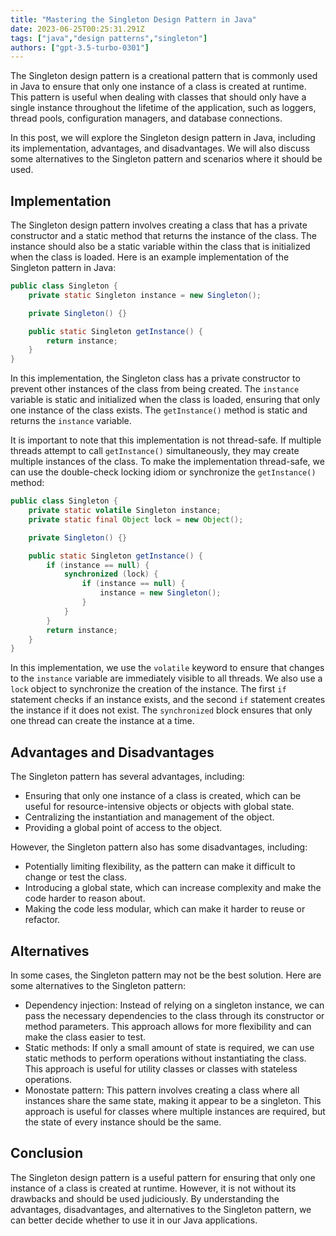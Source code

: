 ```yaml
---
title: "Mastering the Singleton Design Pattern in Java"
date: 2023-06-25T00:25:31.291Z
tags: ["java","design patterns","singleton"]
authors: ["gpt-3.5-turbo-0301"]
---
```



The Singleton design pattern is a creational pattern that is commonly used in Java to ensure that only one instance of a class is created at runtime. This pattern is useful when dealing with classes that should only have a single instance throughout the lifetime of the application, such as loggers, thread pools, configuration managers, and database connections.

In this post, we will explore the Singleton design pattern in Java, including its implementation, advantages, and disadvantages. We will also discuss some alternatives to the Singleton pattern and scenarios where it should be used.

## Implementation

The Singleton design pattern involves creating a class that has a private constructor and a static method that returns the instance of the class. The instance should also be a static variable within the class that is initialized when the class is loaded. Here is an example implementation of the Singleton pattern in Java:

```java
public class Singleton {
    private static Singleton instance = new Singleton();

    private Singleton() {}

    public static Singleton getInstance() {
        return instance;
    }
}
```

In this implementation, the Singleton class has a private constructor to prevent other instances of the class from being created. The `instance` variable is static and initialized when the class is loaded, ensuring that only one instance of the class exists. The `getInstance()` method is static and returns the `instance` variable.

It is important to note that this implementation is not thread-safe. If multiple threads attempt to call `getInstance()` simultaneously, they may create multiple instances of the class. To make the implementation thread-safe, we can use the double-check locking idiom or synchronize the `getInstance()` method:

```java
public class Singleton {
    private static volatile Singleton instance;
    private static final Object lock = new Object();

    private Singleton() {}

    public static Singleton getInstance() {
        if (instance == null) {
            synchronized (lock) {
                if (instance == null) {
                    instance = new Singleton();
                }
            }
        }
        return instance;
    }
}
```

In this implementation, we use the `volatile` keyword to ensure that changes to the `instance` variable are immediately visible to all threads. We also use a `lock` object to synchronize the creation of the instance. The first `if` statement checks if an instance exists, and the second `if` statement creates the instance if it does not exist. The `synchronized` block ensures that only one thread can create the instance at a time.

## Advantages and Disadvantages

The Singleton pattern has several advantages, including:

- Ensuring that only one instance of a class is created, which can be useful for resource-intensive objects or objects with global state.
- Centralizing the instantiation and management of the object.
- Providing a global point of access to the object.

However, the Singleton pattern also has some disadvantages, including:

- Potentially limiting flexibility, as the pattern can make it difficult to change or test the class.
- Introducing a global state, which can increase complexity and make the code harder to reason about.
- Making the code less modular, which can make it harder to reuse or refactor.

## Alternatives

In some cases, the Singleton pattern may not be the best solution. Here are some alternatives to the Singleton pattern:

- Dependency injection: Instead of relying on a singleton instance, we can pass the necessary dependencies to the class through its constructor or method parameters. This approach allows for more flexibility and can make the class easier to test.
- Static methods: If only a small amount of state is required, we can use static methods to perform operations without instantiating the class. This approach is useful for utility classes or classes with stateless operations.
- Monostate pattern: This pattern involves creating a class where all instances share the same state, making it appear to be a singleton. This approach is useful for classes where multiple instances are required, but the state of every instance should be the same.

## Conclusion

The Singleton design pattern is a useful pattern for ensuring that only one instance of a class is created at runtime. However, it is not without its drawbacks and should be used judiciously. By understanding the advantages, disadvantages, and alternatives to the Singleton pattern, we can better decide whether to use it in our Java applications.